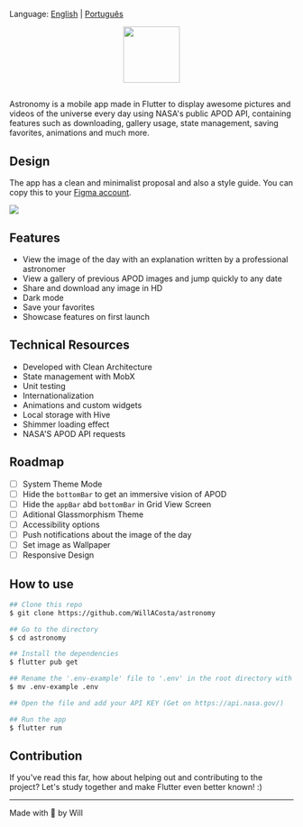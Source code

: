 Language: [English](https://github.com/WillACosta/astronomy) | [Português](https://github.com/WillACosta/astronomy/tree/main/translations/pt-BR)

<div align="center" border-radius="100px">
  <img src="https://imgur.com/U1p21DT.png" width="100" height="100"/>
</div>

##

Astronomy is a mobile app made in Flutter to display awesome pictures and videos of the universe every day using NASA's public APOD API, containing features such as downloading, gallery usage, state management, saving favorites, animations and much more.

## Design

The app has a clean and minimalist proposal and also a style guide. You can copy this to your [Figma account](https://www.figma.com/file/3vfTFRteEH1hAvT6D5igl0/Astronomy-App-Concept?node-id=157%3A14).

<img src='https://i.imgur.com/KIzTLgV.jpg' />

## Features

- View the image of the day with an explanation written by a professional astronomer
- View a gallery of previous APOD images and jump quickly to any date
- Share and download any image in HD
- Dark mode
- Save your favorites
- Showcase features on first launch

## Technical Resources

- Developed with Clean Architecture
- State management with MobX
- Unit testing
- Internationalization
- Animations and custom widgets
- Local storage with Hive
- Shimmer loading effect
- NASA'S APOD API requests

## Roadmap

- [ ] System Theme Mode
- [ ] Hide the `bottomBar` to get an immersive vision of APOD
- [ ] Hide the `appBar` abd `bottomBar` in Grid View Screen
- [ ] Aditional Glassmorphism Theme
- [ ] Accessibility options
- [ ] Push notifications about the image of the day
- [ ] Set image as Wallpaper
- [ ] Responsive Design

## How to use

```bash
## Clone this repo
$ git clone https://github.com/WillACosta/astronomy

## Go to the directory
$ cd astronomy

## Install the dependencies
$ flutter pub get

## Rename the '.env-example' file to '.env' in the root directory with
$ mv .env-example .env

## Open the file and add your API KEY (Get on https://api.nasa.gov/)

## Run the app
$ flutter run
```

## Contribution

If you've read this far, how about helping out and contributing to the project? Let's study together and make Flutter even better known! :)

---

Made with 🖤 by Will

